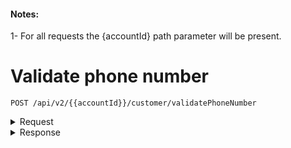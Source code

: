 #### Notes: 
1- For all requests the {accountId} path parameter will be present.   


# Validate phone number
```
POST /api/v2/{{accountId}}/customer/validatePhoneNumber
```
<details><summary>Request</summary>

```json
{
    "phone": "+5493512894229"
}
```
</details>

<details><summary>Response</summary>

```json
{
    "status": "Valid",
    "validNumber": "+5493512894229"
}
```
</details>
